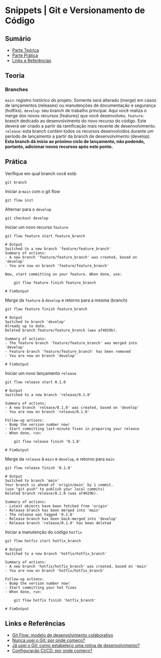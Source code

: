 # Snippets | Git e Versionamento de Código

## Sumário

- [Parte Teórica](#teoria)
- [Parte Prática](#prática)
- [Links e Referências](#links-e-referências)

## Teoria

### Branches

`main`: registro histórico do projeto. Somente será alterado (merge) em casos de lançamentos (releases) ou manutenções de documentação e segurança (hotfixs).
`develop`: seu branch de trabalho principal. Aqui você realiza o merge dos novos recursos (features) que você desenvolveu.
`feature`: branch dedicado ao desenvolvimento do novo recurso do código. Este deverá ser criado a partir da ramificação mais recente de desenvolvimento.
`release`: esta branch contém todos os recursos desenvolvidos durante um período de lançamento a partir da branch de desenvolvimento (develop). **Esta branch dá início ao próximo ciclo de lançamento, não podendo, portanto, adicionar novos recursos após este ponto.**

## Prática

Verifique em qual branch você está:
    
    git branch

Iniciar a `main` com o git flow

    git flow init

Alternar para o `develop`

    git checkout develop

Iniciar um novo recurso `feature`

    git flow feature start feature_branch

    # Output
    Switched to a new branch 'feature/feature_branch'
    Summary of actions:
    - A new branch 'feature/feature_branch' was created, based on 'develop'
    - You are now on branch 'feature/feature_branch'

    Now, start committing on your feature. When done, use:

        git flow feature finish feature_branch

    # FimOutput

Merge da `feature` à `develop` e retorno para a mesma (branch)

    git flow feature finish feature_branch

    # Output
    Switched to branch 'develop'
    Already up to date.
    Deleted branch feature/feature_branch (was af4029b).

    Summary of actions:
    - The feature branch 'feature/feature_branch' was merged into 'develop'
    - Feature branch 'feature/feature_branch' has been removed
    - You are now on branch 'develop'

    # FimOutput

Iniciar um novo lançamento `release`

    git flow release start 0.1.0

    # Output
    Switched to a new branch 'release/0.1.0'

    Summary of actions:
    - A new branch 'release/0.1.0' was created, based on 'develop'
    - You are now on branch 'release/0.1.0'

    Follow-up actions:
    - Bump the version number now!
    - Start committing last-minute fixes in preparing your release
    - When done, run:

        git flow release finish '0.1.0'
    
    # FimOutput

Merge da `release` à `main` e `develop`, e retorno para `main`

    git flow release finish '0.1.0'

    # Output
    Switched to branch 'main'
    Your branch is ahead of 'origin/main' by 1 commit.
    (use "git push" to publish your local commits)
    Deleted branch release/0.1.0 (was af4029b).

    Summary of actions:
    - Latest objects have been fetched from 'origin'
    - Release branch has been merged into 'main'
    - The release was tagged '0.1.0'
    - Release branch has been back-merged into 'develop'
    - Release branch 'release/0.1.0' has been deleted

Iniciar a manutenção do código `hotfix`

    git flow hotfix start hotfix_branch

    # Output
    Switched to a new branch 'hotfix/hotfix_branch'

    Summary of actions:
    - A new branch 'hotfix/hotfix_branch' was created, based on 'main'
    - You are now on branch 'hotfix/hotfix_branch'

    Follow-up actions:
    - Bump the version number now!
    - Start committing your hot fixes
    - When done, run:

        git flow hotfix finish 'hotfix_branch'

    # FimOutput

## Links e Referências

- [Git Flow: modelo de desenvolvimento colaborativo](https://www.atlassian.com/br/git/tutorials/comparing-workflows/gitflow-workflow)
- [Nunca usei o Git: por onde começo?]()
- [Já usei o Git: como estabeleço uma rotina de desenvolvimento?]()
- [Configuração CI/CD: por onde começo?]()